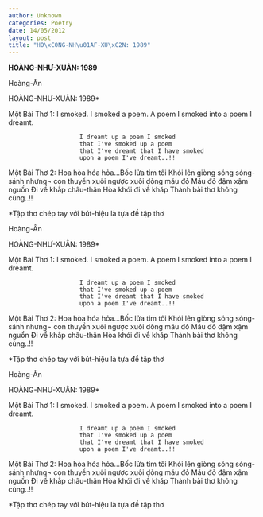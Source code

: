 ```yaml
---
author: Unknown
categories: Poetry
date: 14/05/2012
layout: post
title: "HO\xC0NG-NH\u01AF-XU\xC2N: 1989"
---
```


**HOÀNG-NHƯ-XUÂN: 1989**

Hoàng-Ân


HOÀNG-NHƯ-XUÂN: 1989*


Một Bài Thơ 1:
                        I smoked. I smoked a poem.
                        A poem I smoked
                        into a poem I dreamt.

                        I dreamt up a poem I smoked
                        that I've smoked up a poem
                        that I've dreamt that I have smoked
                        upon a poem I've dreamt..!!

Một Bài Thơ 2:
                        Hoa hòa hóa hỏa...Bốc lửa tim tôi
                        Khói lên giòng sóng
                        sóng-sánh nhưng¬ con thuyền
                        xuôi ngược xuôi dòng máu đỏ
                        Máu đỏ đậm xậm nguồn
                        Đi về khắp châu-thân
                        Hòa khói đi về khăp
                        Thành bài thơ không cùng..!!


*Tập thơ chép tay với bút-hiệu là tựa đề tập thơ

Hoàng-Ân


HOÀNG-NHƯ-XUÂN: 1989*


Một Bài Thơ 1:
                        I smoked. I smoked a poem.
                        A poem I smoked
                        into a poem I dreamt.

                        I dreamt up a poem I smoked
                        that I've smoked up a poem
                        that I've dreamt that I have smoked
                        upon a poem I've dreamt..!!

Một Bài Thơ 2:
                        Hoa hòa hóa hỏa...Bốc lửa tim tôi
                        Khói lên giòng sóng
                        sóng-sánh nhưng¬ con thuyền
                        xuôi ngược xuôi dòng máu đỏ
                        Máu đỏ đậm xậm nguồn
                        Đi về khắp châu-thân
                        Hòa khói đi về khăp
                        Thành bài thơ không cùng..!!


*Tập thơ chép tay với bút-hiệu là tựa đề tập thơ

Hoàng-Ân


HOÀNG-NHƯ-XUÂN: 1989*


Một Bài Thơ 1:
                        I smoked. I smoked a poem.
                        A poem I smoked
                        into a poem I dreamt.

                        I dreamt up a poem I smoked
                        that I've smoked up a poem
                        that I've dreamt that I have smoked
                        upon a poem I've dreamt..!!

Một Bài Thơ 2:
                        Hoa hòa hóa hỏa...Bốc lửa tim tôi
                        Khói lên giòng sóng
                        sóng-sánh nhưng¬ con thuyền
                        xuôi ngược xuôi dòng máu đỏ
                        Máu đỏ đậm xậm nguồn
                        Đi về khắp châu-thân
                        Hòa khói đi về khăp
                        Thành bài thơ không cùng..!!


*Tập thơ chép tay với bút-hiệu là tựa đề tập thơ
